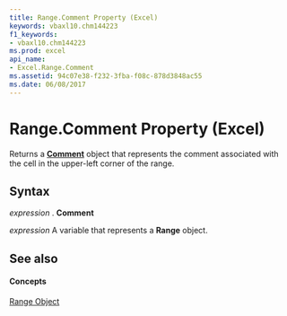 ```yaml
---
title: Range.Comment Property (Excel)
keywords: vbaxl10.chm144223
f1_keywords:
- vbaxl10.chm144223
ms.prod: excel
api_name:
- Excel.Range.Comment
ms.assetid: 94c07e38-f232-3fba-f08c-878d3848ac55
ms.date: 06/08/2017
---
```



# Range.Comment Property (Excel)

Returns a **[Comment](comment-object-excel.md)** object that represents the comment associated with the cell in the upper-left corner of the range.


## Syntax

 _expression_ . **Comment**

 _expression_ A variable that represents a **Range** object.


## See also


#### Concepts


[Range Object](range-object-excel.md)


